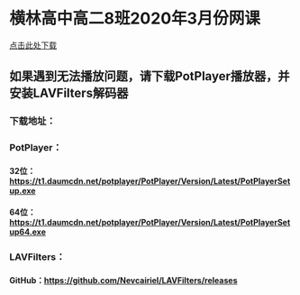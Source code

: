 # 横林高中高二8班2020年3月份网课

[点击此处下载](https://github.com/NULL204/Online-course-in-March-2022/releases)

## 如果遇到无法播放问题，请下载PotPlayer播放器，并安装LAVFilters解码器

### 下载地址：

### PotPlayer：

#### 32位：https://t1.daumcdn.net/potplayer/PotPlayer/Version/Latest/PotPlayerSetup.exe

#### 64位：https://t1.daumcdn.net/potplayer/PotPlayer/Version/Latest/PotPlayerSetup64.exe

### LAVFilters：

#### GitHub：https://github.com/Nevcairiel/LAVFilters/releases
